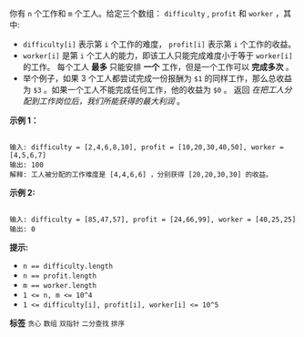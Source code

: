 你有 `n` 个工作和 `m` 个工人。给定三个数组： `difficulty` , `profit` 和 `worker` ，其中:
-  `difficulty[i]` 表示第 `i` 个工作的难度， `profit[i]` 表示第 `i` 个工作的收益。
-  `worker[i]` 是第 `i` 个工人的能力，即该工人只能完成难度小于等于 `worker[i]` 的工作。
每个工人 **最多** 只能安排 **一个** 工作，但是一个工作可以 **完成多次** 。
- 举个例子，如果 3 个工人都尝试完成一份报酬为 `$1` 的同样工作，那么总收益为 `$3` 。如果一个工人不能完成任何工作，他的收益为 `$0` 。
返回 *在把工人分配到工作岗位后，我们所能获得的最大利润* 。

 

 **示例 1：** 

```

输入: difficulty = [2,4,6,8,10], profit = [10,20,30,40,50], worker = [4,5,6,7]
输出: 100 
解释: 工人被分配的工作难度是 [4,4,6,6] ，分别获得 [20,20,30,30] 的收益。
```
 **示例 2:** 

```

输入: difficulty = [85,47,57], profit = [24,66,99], worker = [40,25,25]
输出: 0
```
 

 **提示:** 
-  `n == difficulty.length` 
-  `n == profit.length` 
-  `m == worker.length` 
-  `1 <= n, m <= 10^4` 
-  `1 <= difficulty[i], profit[i], worker[i] <= 10^5` 
 
**标签**
`贪心` `数组` `双指针` `二分查找` `排序` 

